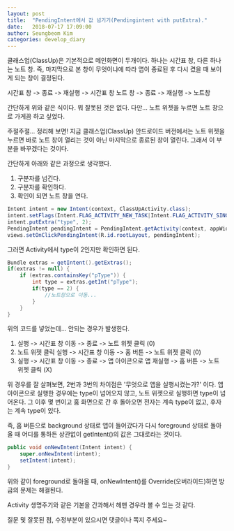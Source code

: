 ```yaml
---
layout: post
title:  "PendingIntent에서 값 넘기기(Pendingintent with putExtra)."
date:   2018-07-17 17:09:00
author: Seungbeom Kim
categories: develop_diary
---
```


클래스업(ClassUp)은 기본적으로 메인화면이 두개이다. 하나는 시간표 창, 다른 하나는 노트 창.
즉, 마지막으로 본 창이 무엇이냐에 따라 앱이 종료된 후 다시 켰을 때 보이게 되는 창이 결정된다.

시간표 창 -> 종료 -> 재실행 -> 시간표 창
노트 창 -> 종료 -> 재실행 -> 노트창

간단하게 위와 같은 식이다. 뭐 잘못된 것은 없다. 다만... 노트 위젯을 누르면 노트 창으로 가게끔 하고 싶었다.

주절주절... 정리해 보면!
지금 클래스업(ClassUp) 안드로이드 버전에서는 노트 위젯을 누르면 바로 노트 창이 열리는 것이 아닌 마지막으로 종료된 창이 열린다. 그래서 이 부분을 바꾸겠다는 것이다.

간단하게 아래와 같은 과정으로 생각했다.
1. 구분자를 넘긴다.
2. 구분자를 확인하다.
3. 확인이 되면 노트 창을 연다.

```java
Intent intent = new Intent(context, ClassUpActivity.class);
intent.setFlags(Intent.FLAG_ACTIVITY_NEW_TASK|Intent.FLAG_ACTIVITY_SINGLE_TOP|Intent.FLAG_ACTIVITY_CLEAR_TOP);
intent.putExtra("type", 2);
PendingIntent pendingIntent = PendingIntent.getActivity(context, appWidgetId, intent, PendingIntent.FLAG_UPDATE_CURRENT);
views.setOnClickPendingIntent(R.id.rootLayout, pendingIntent);
```

그러면 Activity에서 type이 2인지만 확인하면 된다.

```java
Bundle extras = getIntent().getExtras();
if(extras != null) {
	if (extras.containsKey("pType")) {
		int type = extras.getInt("pType");
		if(type == 2) {
			//노트창으로 이동...
		}
	}
}
```

위의 코드를 넣었는데... 안되는 경우가 발생한다.

1. 실행 -> 시간표 창 이동 -> 종료 -> 노트 위젯 클릭 (0)
2. 노트 위젯 클릭 실행 -> 시간표 창 이동 -> 홈 버튼 -> 노트 위젯 클릭 (0)
3. 실행 -> 시간표 창 이동 -> 종료 -> 앱 아이콘으로 앱 재실행 -> 홈 버튼 -> 노트 위젯 클릭 (X)

위 경우를 잘 살펴보면, 2번과 3번의 차이점은 '무엇으로 앱을 실행시켰는가?' 이다.
앱 아이콘으로 실행한 경우에는 type이 넘어오지 않고, 노트 위젯으로 실행하면 type이 넘어온다.
그 이후 몇 번이고 홈 화면으로 간 후 돌아오면 전자는 계속 type이 없고, 후자는 계속 type이 있다.

즉, 홈 버튼으로 background 상태로 앱이 들어갔다가 다시 foreground 상태로 돌아올 때 어디를 통하든 상관없이 getIntent()의 값은 그대로라는 것이다.

```java
public void onNewIntent(Intent intent) {
	super.onNewIntent(intent);
	setIntent(intent);
}
```

위와 같이 foreground로 돌아올 때, onNewIntent()를 Override(오버라이드)하면 방금의 문제는 해결된다.

Activity 생명주기와 같은 기본을 간과해서 헤맨 경우라 볼 수 있는 것 같다.

질문 및 잘못된 점, 수정부분이 있으시면 댓글이나 쪽지 주세요~
